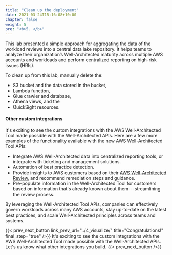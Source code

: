 ```yaml
---
title: "Clean up the deployment"
date: 2021-03-24T15:16:08+10:00
chapter: false
weight: 5
pre: "<b>5. </b>"
---
```


This lab presented a simple approach for aggregating the data of the workload reviews into a central data lake repository. It helps teams to analyze their organization’s Well-Architected maturity across multiple AWS accounts and workloads and perform centralized reporting on high-risk issues (HRIs).

To clean up from this lab, manually delete the:
-   S3 bucket and the data stored in the bucket,
-   Lambda function,
-   Glue crawler and database,
-   Athena views, and the
-   QuickSight resources.

#### Other custom integrations

It's exciting to see the custom integrations with the AWS Well-Architected Tool made possible with the Well-Architected APIs.  Here are a few more examples of the functionality available with the new AWS Well-Architected Tool APIs:

-   Integrate AWS Well-Architected data into centralized reporting tools, or integrate with ticketing and management solutions.
-   Automation of best practice detection.
-   Provide insights to AWS customers based on their [AWS Well-Architected Review](https://aws.amazon.com/architecture/well-architected/), and recommend remediation steps and guidance.
-   Pre-populate information in the Well-Architected Tool for customers based on information that's already known about them---streamlining the review process.

By leveraging the Well-Architected Tool APIs, companies can effectively govern workloads across many AWS accounts, stay up-to-date on the latest best practices, and scale Well-Architected principles across teams and systems.

{{< prev_next_button link_prev_url="../4_visualize/"  title="Congratulations!" final_step="true"  />}}
It's exciting to see the custom integrations with the AWS Well-Architected Tool made possible with the Well-Architected APIs.  Let's us know what other integrations you build.
{{< prev_next_button />}}

